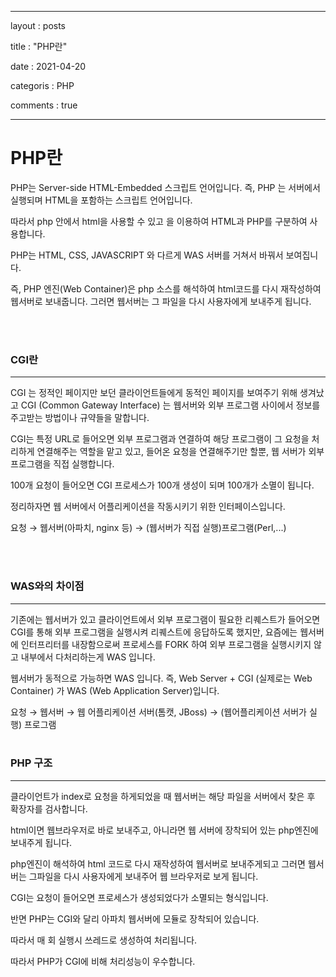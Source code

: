 ﻿---

layout : posts

title : "PHP란"

date : 2021-04-20

categoris : PHP

comments : true

---

# PHP란


PHP는 Server-side HTML-Embedded 스크립트 언어입니다. 즉, PHP 는 서버에서 실행되며 HTML을 포함하는 스크립트 언어입니다.

따라서 php 안에서 html을 사용할 수 있고 <?php ?>을 이용하여 HTML과 PHP를 구분하여 사용합니다.

  

PHP는 HTML, CSS, JAVASCRIPT 와 다르게 WAS 서버를 거쳐서 바꿔서 보여집니다.

즉, PHP 엔진(Web Container)은 php 소스를 해석하여 html코드를 다시 재작성하여 웹서버로 보내줍니다. 그러면 웹서버는 그 파일을 다시 사용자에게 보내주게 됩니다.

<br>
<br>
  

### CGI란

----------

CGI 는 정적인 페이지만 보던 클라이언트들에게 동적인 페이지를 보여주기 위해 생겨났고 CGI (Common Gateway Interface) 는 웹서버와 외부 프로그램 사이에서 정보를 주고받는 방법이나 규약들을 말합니다.

CGI는 특정 URL로 들어오면 외부 프로그램과 연결하여 해당 프로그램이 그 요청을 처리하게 연결해주는 역할을 맡고 있고, 들어온 요청을 연결해주기만 할뿐, 웹 서버가 외부 프로그램을 직접 실행합니다.

100개 요청이 들어오면 CGI 프로세스가 100개 생성이 되며 100개가 소멸이 됩니다.

  

정리하자면 웹 서버에서 어플리케이션을 작동시키기 위한 인터페이스입니다.

요청 → 웹서버(아파치, nginx 등) → (웹서버가 직접 실행)프로그램(Perl,...)

  <br>
<br>

### WAS와의 차이점

----------

기존에는 웹서버가 있고 클라이언트에서 외부 프로그램이 필요한 리퀘스트가 들어오면 CGI를 통해 외부 프로그램을 실행시켜 리퀘스트에 응답하도록 했지만, 요즘에는 웹서버에 인터프리터를 내장함으로써 프로세스를 FORK 하여 외부 프로그램을 실행시키지 않고 내부에서 다처리하는게 WAS 입니다.

웹서버가 동적으로 가능하면 WAS 입니다. 즉, Web Server + CGI (실제로는 Web Container) 가 WAS (Web Application Server)입니다.

  

요청 → 웹서버 → 웹 어플리케이션 서버(톰캣, JBoss) → (웹어플리케이션 서버가 실행) 프로그램
<br>
  <br>

### PHP 구조

----------

클라이언트가 index로 요청을 하게되었을 때 웹서버는 해당 파일을 서버에서 찾은 후 확장자를 검사합니다.

html이면 웹브라우저로 바로 보내주고, 아니라면 웹 서버에 장착되어 있는 php엔진에 보내주게 됩니다.

php엔진이 해석하여 html 코드로 다시 재작성하여 웹서버로 보내주게되고 그러면 웹서버는 그파일을 다시 사용자에게 보내주어 웹 브라우저로 보게 됩니다.

  

CGI는 요청이 들어오면 프로세스가 생성되었다가 소멸되는 형식입니다.

반면 PHP는 CGI와 달리 아파치 웹서버에 모듈로 장착되어 있습니다.

따라서 매 회 실행시 쓰레드로 생성하여 처리됩니다.

따라서 PHP가 CGI에 비해 처리성능이 우수합니다.
<!--stackedit_data:
eyJoaXN0b3J5IjpbLTEzMDIyODU5MThdfQ==
-->